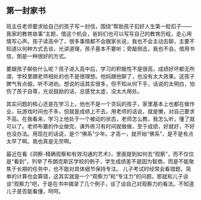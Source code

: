 ## 第一封家书

班主任老师要求给自己的孩子写一封信，围绕“帮助孩子扣好人生第一粒扣子——我家的教育故事“主题，借这个机会，爸妈们也可以写写自己的教育历程，走心用情写心声。孩子读高中了，很多事情都不会跟家长说，我也不会主动去聊，主要不知道以何种方式去谈，光讲道理，孩子基本不要听；旁敲侧击，我也不会。借用书信，倒是一种很好的方式。

要跟孩子聊些什么呢？孩子进入高中后，学习的积极性不是很高，成绩好坏都无所谓，学校里跟老师相处的也不是很理想。他妈跟他聊了，也没有太大效果。这孩子脾气有点倔，听不进劝。想说的话其实很多，但不知从何下手，话说的太明白，怕伤了孩子自尊，光说鼓励的话，总感觉太虚，没太大用处。

其实问题的核心还是在学习上，他也不是一个贪玩的孩子，家里基本上也都在做作业，玩游戏时间也不多，但就是成绩上不去。用老师的话说，就是懒，对自己要求不高。在我看来，学习上他处于一个被动的状态，老师怎么教，我怎么听，懂了就可以了。老师布置的作业做完，课外练习有时间就做做，至于成绩，好就好，不好也没办法。用现在的话说，是个“佛系”少年。才高一，就开始“佛系”，是不是有点太早了啊。我也真是无奈啊。

最近在看《洞察-精确观察和有效沟通的艺术》，里面提到如何去“观察”，而不仅仅是“看到”，列举了布朗克斯区学校的例子，学生成绩差不是因为智商，而是不能聚焦于长期的任务中，也不能对具体细节保持专注。 儿子考试时经常会看错题，简单的计算也会算错，这其实就是一个“观察力”和“专注力”的问题。那就和儿子谈谈“观察力”吧，于是在书中摘录了几个例子，谈了谈自己对观察力的看法。不知道儿子是否能看懂，呵呵。
